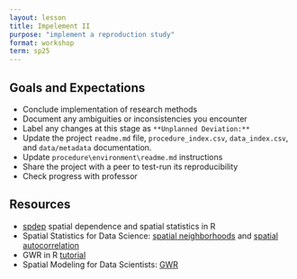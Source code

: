 ```yaml
---
layout: lesson
title: Impelement II
purpose: "implement a reproduction study"
format: workshop
term: sp25
---
```


## Goals and Expectations

- Conclude implementation of research methods
- Document any ambiguities or inconsistencies you encounter
- Label any changes at this stage as `**Unplanned Deviation:**`
- Update the project `readme.md` file, `procedure_index.csv`, `data_index.csv`, and `data/metadata` documentation.
- Update `procedure\environment\readme.md` instructions
- Share the project with a peer to test-run its reproducibility
- Check progress with professor

## Resources

- [spdep](https://r-spatial.github.io/spdep/reference/index.html) spatial dependence and spatial statistics in R
- Spatial Statistics for Data Science: [spatial neighborhoods](https://www.paulamoraga.com/book-spatial/spatial-neighborhood-matrices.html) and [spatial autocorrelation](https://www.paulamoraga.com/book-spatial/spatial-autocorrelation.html)
- GWR in R [tutorial](https://rpubs.com/quarcs-lab/tutorial-gwr1)
- Spatial Modeling for Data Scientists: [GWR](https://gdsl-ul.github.io/san/09-gwr.html)
